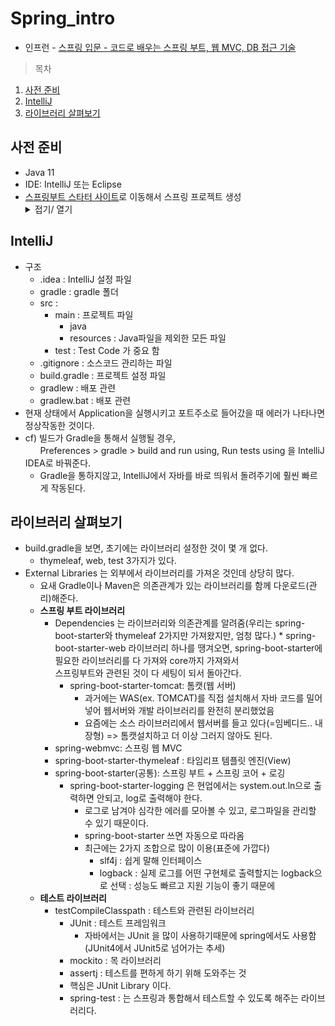 # Spring_intro
 * 인프런 - [스프링 입문 - 코드로 배우는 스프링 부트, 웹 MVC, DB 접근 기술](https://inf.run/MysH)
 > 목차
 1. [사전 준비](#사전-준비)
 2. [IntelliJ](#IntelliJ)
 3. [라이브러리 살펴보기](#라이브러리-살펴보기)
 
## 사전 준비
  * Java 11
  * IDE: IntelliJ 또는 Eclipse
  * [스프링부트 스타터 사이트](https://start.spring.io)로 이동해서 스프링 프로젝트 생성 
    <details markdown="1">
      <summary>접기/ 열기</summary>
         <div>
          </br>
          ㅁ 스프링 부트 기반으로 스프링 관련 프로젝트를 만들어주는 사이트</br>
          </br>
          &nbsp;ㅇ Project(필요한 라이브러리를 가져오고, 빌드하는 라이프사이클을 관리해주는 툴)</br>
            &nbsp;&nbsp;&nbsp;- Maven Project : 과거에 사용</br>
            &nbsp;&nbsp;&nbsp;- Gradle Project : 최근에는 넘어오는 추세</br>
          </br>
          &nbsp;ㅇ Language - Java</br>
          </br>
          &nbsp;ㅇ Spring Boot</br>
            &nbsp;&nbsp;&nbsp;- 2.3.x</br>
          </br>
          &nbsp;ㅇ Project Metadata</br>
            &nbsp;&nbsp;&nbsp;- Group : com.example : com.spring</br>
            &nbsp;&nbsp;&nbsp;- Artifact : 빌드되었을 때 어떤 결과물 = 프로젝트 명과 비슷 : hello-spring</br>
            &nbsp;&nbsp;&nbsp;- Name, Description, Packagename </br>
          </br>
          &nbsp;ㅇ Dependencies(어떤 라이브러리를 땡겨 쓸 것인가?)</br>
            &nbsp;&nbsp;&nbsp;- Spring Web : 웹 프로젝트를 만들것이기에 사용</br> 
            &nbsp;&nbsp;&nbsp;- Thymeleaf : HTML을 만들어주는 탬플릿 엔진</br>
          </br>
          GENERATE : 다운로드
        </div>
    </details>
    
## IntelliJ
  * 구조
    - .idea : IntelliJ 설정 파일
    - gradle : gradle 폴더
    - src : 
      - main : 프로젝트 파일
        - java
        - resources : Java파일을 제외한 모든 파일
      - test : Test Code 가 중요 함
    - .gitignore : 소스코드 관리하는 파일
    - build.gradle : 프로젝트 설정 파일
    - gradlew : 배포 관련
    - gradlew.bat : 배포 관련
  * 현재 상태에서 Application을 실행시키고 포트주소로 들어갔을 때 에러가 나타나면 정상작동한 것이다.
  * cf) 빌드가 Gradle을 통해서 실행될 경우, </br>
    &nbsp;&nbsp;&nbsp;&nbsp;&nbsp;&nbsp;Preferences > gradle > build and run using, Run tests using 을 IntelliJ IDEA로 바꿔준다.
    * Gradle을 통하지않고, IntelliJ에서 자바를 바로 띄워서 돌려주기에 훨씬 빠르게 작동된다.

## 라이브러리 살펴보기
  * build.gradle을 보면, 초기에는 라이브러리 설정한 것이 몇 개 없다.
    * thymeleaf, web, test 3가지가 있다.
  * External Libraries 는 외부에서 라이브러리를 가져온 것인데 상당히 많다.
    * 요새 Gradle이나 Maven은 의존관계가 있는 라이브러리를 함께 다운로드(관리)해준다.
    * **스프링 부트 라이브러리**
      * Dependencies 는 라이브러리와 의존관계를 알려줌(우리는 spring-boot-starter와 thymeleaf 2가지만 가져왔지만, 엄청 많다.)            * spring-boot-starter-web 라이브러리 하나를 땡겨오면, spring-boot-starter에 필요한 라이브러리를 다 가져와 core까지 가져와서</br>
        스프링부트와 관련된 것이 다 세팅이 되서 돌아간다.
        * spring-boot-starter-tomcat: 톰캣(웹 서버)
          * 과거에는 WAS(ex. TOMCAT)를 직접 설치해서 자바 코드를 밀어넣어 웹서버와 개발 라이브러리를 완전히 분리했었음
          * 요즘에는 소스 라이브러리에서 웹서버를 들고 있다(=임베디드.. 내장형) => 톰캣설치하고 더 이상 그러지 않아도 된다.        
      * spring-webmvc: 스프링 웹 MVC
      * spring-boot-starter-thymeleaf : 타임리프 템플릿 엔진(View)
      * spring-boot-starter(공통): 스프링 부트 + 스프링 코어 + 로깅
        * spring-boot-starter-logging 은 현업에서는 system.out.ln으로 출력하면 안되고, log로 출력해야 한다.
          * 로그로 남겨야 심각한 에러를 모아볼 수 있고, 로그파일을 관리할 수 있기 때문이다.
          * spring-boot-starter 쓰면 자동으로 따라옴
          * 최근에는 2가지 조합으로 많이 이용(표준에 가깝다)
            * slf4j : 쉽게 말해 인터페이스
            * logback : 실제 로그를 어떤 구현체로 출력할지는 logback으로 선택 : 성능도 빠르고 지원 기능이 좋기 때문에
    * **테스트 라이브러리**
      * testCompileClasspath : 테스트와 관련된 라이브러리
        * JUnit : 테스트 프레임워크
          * 자바에서는 JUnit 을 많이 사용하기때문에 spring에서도 사용함(JUnit4에서 JUnit5로 넘어가는 추세)
        * mockito : 목 라이브러리
        * assertj : 테스트를 편하게 하기 위해 도와주는 것
        * 핵심은 JUnit Library 이다.
        * spring-test : 는 스프링과 통합해서 테스트할 수 있도록 해주는 라이브러리다.


